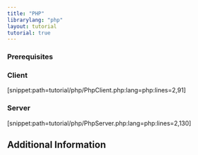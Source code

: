 ```yaml
---
title: "PHP"
librarylang: "php"
layout: tutorial
tutorial: true
---
```


### Prerequisites


### Client

[snippet:path=tutorial/php/PhpClient.php:lang=php:lines=2,91]

### Server

[snippet:path=tutorial/php/PhpServer.php:lang=php:lines=2,130]

## Additional Information
